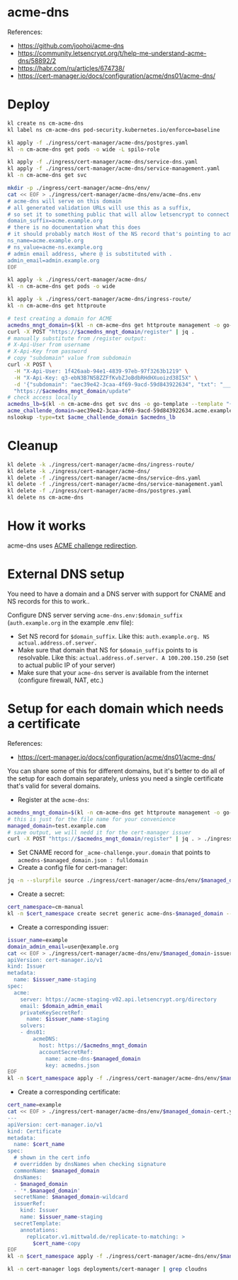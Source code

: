 
# acme-dns

References:
- https://github.com/joohoi/acme-dns
- https://community.letsencrypt.org/t/help-me-understand-acme-dns/58892/2
- https://habr.com/ru/articles/674738/
- https://cert-manager.io/docs/configuration/acme/dns01/acme-dns/

# Deploy

```bash
kl create ns cm-acme-dns
kl label ns cm-acme-dns pod-security.kubernetes.io/enforce=baseline

kl apply -f ./ingress/cert-manager/acme-dns/postgres.yaml
kl -n cm-acme-dns get pods -o wide -L spilo-role

kl apply -f ./ingress/cert-manager/acme-dns/service-dns.yaml
kl apply -f ./ingress/cert-manager/acme-dns/service-management.yaml
kl -n cm-acme-dns get svc

mkdir -p ./ingress/cert-manager/acme-dns/env/
cat << EOF > ./ingress/cert-manager/acme-dns/env/acme-dns.env
# acme-dns will serve on this domain
# all generated validation URLs will use this as a suffix,
# so set it to something public that will allow letsencrypt to connect to acme-dns via port 53
domain_suffix=acme.example.org
# there is no documentation what this does
# it should probably match Host of the NS record that's pointing to acme-dns?
ns_name=acme.example.org
# ns_value=acme-ns.example.org
# admin email address, where @ is substituted with .
admin_email=admin.example.org
EOF

kl apply -k ./ingress/cert-manager/acme-dns/
kl -n cm-acme-dns get pods -o wide

kl apply -k ./ingress/cert-manager/acme-dns/ingress-route/
kl -n cm-acme-dns get httproute

# test creating a domain for ACME
acmedns_mngt_domain=$(kl -n cm-acme-dns get httproute management -o go-template --template "{{ (index .spec.hostnames 0)}}")
curl -X POST "https://$acmedns_mngt_domain/register" | jq .
# manually substitute from /register output:
# X-Api-User from username
# X-Api-Key from password
# copy "subdomain" value from subdomain
curl -X POST \
  -H "X-Api-User: 1f426aab-94e1-4839-97eb-97f3263b1219" \
  -H "X-Api-Key: q3-ebN3B7N5BZZFfKvbZJoBdbRHdHXuoizd38I5X" \
  -d '{"subdomain": "aec39e42-3caa-4f69-9acd-59d843922634", "txt": "___validation_token_received_from_the_ca___"}' \
  "https://$acmedns_mngt_domain/update"
# check access locally
acmedns_lb=$(kl -n cm-acme-dns get svc dns -o go-template --template "{{ (index .status.loadBalancer.ingress 0).ip}}")
acme_challende_domain=aec39e42-3caa-4f69-9acd-59d843922634.acme.example.cloudns.be
nslookup -type=txt $acme_challende_domain $acmedns_lb
```

# Cleanup

```bash
kl delete -k ./ingress/cert-manager/acme-dns/ingress-route/
kl delete -k ./ingress/cert-manager/acme-dns/
kl delete -f ./ingress/cert-manager/acme-dns/service-dns.yaml
kl delete -f ./ingress/cert-manager/acme-dns/service-management.yaml
kl delete -f ./ingress/cert-manager/acme-dns/postgres.yaml
kl delete ns cm-acme-dns
```

# How it works

acme-dns uses [ACME challenge redirection](../acme.md#acme-delegation-for-dns01).

# External DNS setup

You need to have a domain and a DNS server with support for CNAME and NS records for this to work..

Configure DNS server serving `acme-dns.env:$domain_suffix` (`auth.example.org` in the example .env file):

- Set NS record for `$domain_suffix`.
  Like this: `auth.example.org. NS actual.address.of.server.`
- Make sure that domain that NS for `$domain_suffix` points to is resolvable.
  Like this: `actual.address.of.server. A 100.200.150.250` (set to actual public IP of your server)
- Make sure that your `acme-dns` server is available from the internet (configure firewall, NAT, etc.)

# Setup for each domain which needs a certificate

References:
- https://cert-manager.io/docs/configuration/acme/dns01/acme-dns/

You can share some of this for different domains,
but it's better to do all of the setup for each domain separately,
unless you need a single certificate that's valid for several domains.

- Register at the `acme-dns`:

```bash
acmedns_mngt_domain=$(kl -n cm-acme-dns get httproute management -o go-template --template "{{ (index .spec.hostnames 0)}}")
# this is just for the file name for your convenience
managed_domain=test.example.com
# save output, we will nedd it for the cert-manager issuer
curl -X POST "https://$acmedns_mngt_domain/register" | jq . > ./ingress/cert-manager/acme-dns/env/$managed_domain-domain-info.json
```

- Set CNAME record for `_acme-challenge.your.domain` that points to `acmedns-$managed_domain.json : fulldomain`
- Create a config file for cert-manager:

```bash
jq -n --slurpfile source ./ingress/cert-manager/acme-dns/env/$managed_domain-domain-info.json '."'"$managed_domain"'" = $source[0]' > ./ingress/cert-manager/acme-dns/env/$managed_domain-acmedns.json
```

- Create a secret:

```bash
cert_namespace=cm-manual
kl -n $cert_namespace create secret generic acme-dns-$managed_domain --from-file acmedns.json=./ingress/cert-manager/acme-dns/env/$managed_domain-acmedns.json
```

- Create a corresponding issuer:

```bash
issuer_name=example
domain_admin_email=user@example.org
cat << EOF > ./ingress/cert-manager/acme-dns/env/$managed_domain-issuer.yaml
apiVersion: cert-manager.io/v1
kind: Issuer
metadata:
  name: $issuer_name-staging
spec:
  acme:
    server: https://acme-staging-v02.api.letsencrypt.org/directory
    email: $domain_admin_email
    privateKeySecretRef:
      name: $issuer_name-staging
    solvers:
    - dns01:
        acmeDNS:
          host: https://$acmedns_mngt_domain
          accountSecretRef:
            name: acme-dns-$managed_domain
            key: acmedns.json
EOF
kl -n $cert_namespace apply -f ./ingress/cert-manager/acme-dns/env/$managed_domain-issuer.yaml
```

- Create a corresponding certificate:

```bash
cert_name=example
cat << EOF > ./ingress/cert-manager/acme-dns/env/$managed_domain-cert.yaml
---
apiVersion: cert-manager.io/v1
kind: Certificate
metadata:
  name: $cert_name
spec:
  # shown in the cert info
  # overridden by dnsNames when checking signature
  commonName: $managed_domain
  dnsNames:
  - $managed_domain
  - '*.$managed_domain'
  secretName: $managed_domain-wildcard
  issuerRef:
    kind: Issuer
    name: $issuer_name-staging
  secretTemplate:
    annotations:
      replicator.v1.mittwald.de/replicate-to-matching: >
        $cert_name-copy
EOF
kl -n $cert_namespace apply -f ./ingress/cert-manager/acme-dns/env/$managed_domain-cert.yaml

kl -n cert-manager logs deployments/cert-manager | grep cloudns
```
